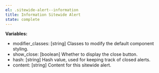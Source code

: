 ```yaml
---
el: .sitewide-alert--information
title: Information Sitewide Alert
state: complete
---
```


__Variables:__
* modifier_classes: [string] Classes to modify the default component styling.
* show_close: [boolean] Whether to display the close button.
* hash: [string] Hash value, used for keeping track of closed alerts.
* content: [string] Content for this sitewide alert.
